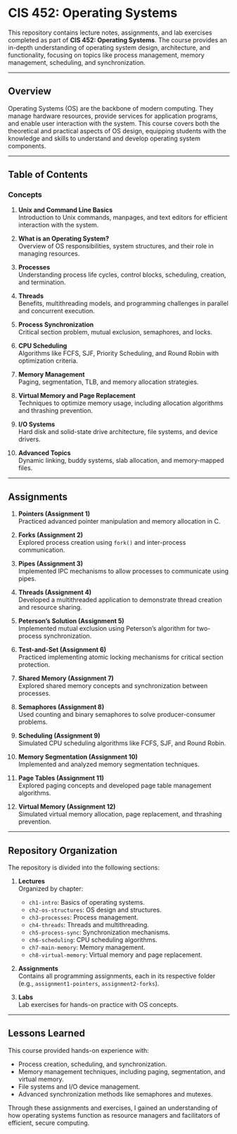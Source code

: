 # CIS 452: Operating Systems

This repository contains lecture notes, assignments, and lab exercises completed as part of **CIS 452: Operating Systems**. The course provides an in-depth understanding of operating system design, architecture, and functionality, focusing on topics like process management, memory management, scheduling, and synchronization.

---

## Overview

Operating Systems (OS) are the backbone of modern computing. They manage hardware resources, provide services for application programs, and enable user interaction with the system. This course covers both the theoretical and practical aspects of OS design, equipping students with the knowledge and skills to understand and develop operating system components.

---

## Table of Contents

### **Concepts**
1. **Unix and Command Line Basics**  
   Introduction to Unix commands, manpages, and text editors for efficient interaction with the system.

2. **What is an Operating System?**  
   Overview of OS responsibilities, system structures, and their role in managing resources.

3. **Processes**  
   Understanding process life cycles, control blocks, scheduling, creation, and termination.

4. **Threads**  
   Benefits, multithreading models, and programming challenges in parallel and concurrent execution.

5. **Process Synchronization**  
   Critical section problem, mutual exclusion, semaphores, and locks.

6. **CPU Scheduling**  
   Algorithms like FCFS, SJF, Priority Scheduling, and Round Robin with optimization criteria.

7. **Memory Management**  
   Paging, segmentation, TLB, and memory allocation strategies.

8. **Virtual Memory and Page Replacement**  
   Techniques to optimize memory usage, including allocation algorithms and thrashing prevention.

9. **I/O Systems**  
   Hard disk and solid-state drive architecture, file systems, and device drivers.

10. **Advanced Topics**  
    Dynamic linking, buddy systems, slab allocation, and memory-mapped files.

---

## Assignments

1. **Pointers (Assignment 1)**  
   Practiced advanced pointer manipulation and memory allocation in C.

2. **Forks (Assignment 2)**  
   Explored process creation using `fork()` and inter-process communication.

3. **Pipes (Assignment 3)**  
   Implemented IPC mechanisms to allow processes to communicate using pipes.

4. **Threads (Assignment 4)**  
   Developed a multithreaded application to demonstrate thread creation and resource sharing.

5. **Peterson’s Solution (Assignment 5)**  
   Implemented mutual exclusion using Peterson’s algorithm for two-process synchronization.

6. **Test-and-Set (Assignment 6)**  
   Practiced implementing atomic locking mechanisms for critical section protection.

7. **Shared Memory (Assignment 7)**  
   Explored shared memory concepts and synchronization between processes.

8. **Semaphores (Assignment 8)**  
   Used counting and binary semaphores to solve producer-consumer problems.

9. **Scheduling (Assignment 9)**  
   Simulated CPU scheduling algorithms like FCFS, SJF, and Round Robin.

10. **Memory Segmentation (Assignment 10)**  
    Implemented and analyzed memory segmentation techniques.

11. **Page Tables (Assignment 11)**  
    Explored paging concepts and developed page table management algorithms.

12. **Virtual Memory (Assignment 12)**  
    Simulated virtual memory allocation, page replacement, and thrashing prevention.

---

## Repository Organization

The repository is divided into the following sections:

1. **Lectures**  
   Organized by chapter:
   - `ch1-intro`: Basics of operating systems.
   - `ch2-os-structures`: OS design and structures.
   - `ch3-processes`: Process management.
   - `ch4-threads`: Threads and multithreading.
   - `ch5-process-sync`: Synchronization mechanisms.
   - `ch6-scheduling`: CPU scheduling algorithms.
   - `ch7-main-memory`: Memory management.
   - `ch8-virtual-memory`: Virtual memory and page replacement.

2. **Assignments**  
   Contains all programming assignments, each in its respective folder (e.g., `assignment1-pointers`, `assignment2-forks`).

3. **Labs**  
   Lab exercises for hands-on practice with OS concepts.

---

## Lessons Learned

This course provided hands-on experience with:
- Process creation, scheduling, and synchronization.
- Memory management techniques, including paging, segmentation, and virtual memory.
- File systems and I/O device management.
- Advanced synchronization methods like semaphores and mutexes.

Through these assignments and exercises, I gained an understanding of how operating systems function as resource managers and facilitators of efficient, secure computing.
